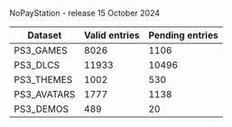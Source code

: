 NoPayStation - release 15 October 2024

|  Dataset  |Valid entries|Pending entries|
|-----------|-------------|---------------|
| PS3_GAMES |     8026    |      1106     |
|  PS3_DLCS |    11933    |     10496     |
| PS3_THEMES|     1002    |      530      |
|PS3_AVATARS|     1777    |      1138     |
| PS3_DEMOS |     489     |       20      |